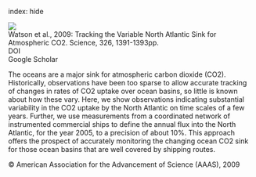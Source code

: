 index: hide

<div class="Citation">
    <div class="Citation-thumb CitationThumb-linked"  data-href="https://doi.org/10.1126/science.1177394">
      <img src="https://static.claimspace.cloud/climate-study-static/refs/thumbs/6/Watson_et_al_2009-thumb.png" />
    </div>

  <div class="Citation-body">
    <div class="Citation-text">Watson et al., 2009: Tracking the Variable North Atlantic Sink for Atmospheric CO2. <span class="Article-journal">Science, </span><span class="Article-volume">326, </span>1391-1393pp.</div>
    <div class="Citation-links">
      <div class="CitationLink" data-href="https://doi.org/10.1126/science.1177394">
        <div class="CitationLink-icon CitationLink-Doi"></div>
        <div class="CitationLink-text">DOI</div>
      </div>
      <div class="CitationLink" data-href="https://scholar.google.com/scholar?q=10.1126/science.1177394">
        <div class="CitationLink-icon CitationLink-Scholar"></div>
        <div class="CitationLink-text">Google Scholar</div>
      </div>
    </div>
  </div>
</div>

The oceans are a major sink for atmospheric carbon dioxide (CO2). Historically, observations have been too sparse to allow accurate tracking of changes in rates of CO2 uptake over ocean basins, so little is known about how these vary. Here, we show observations indicating substantial variability in the CO2 uptake by the North Atlantic on time scales of a few years. Further, we use measurements from a coordinated network of instrumented commercial ships to define the annual flux into the North Atlantic, for the year 2005, to a precision of about 10%. This approach offers the prospect of accurately monitoring the changing ocean CO2 sink for those ocean basins that are well covered by shipping routes.

<div class="Citation-copy">
&copy; American Association for the Advancement of Science (AAAS), 2009
</div>